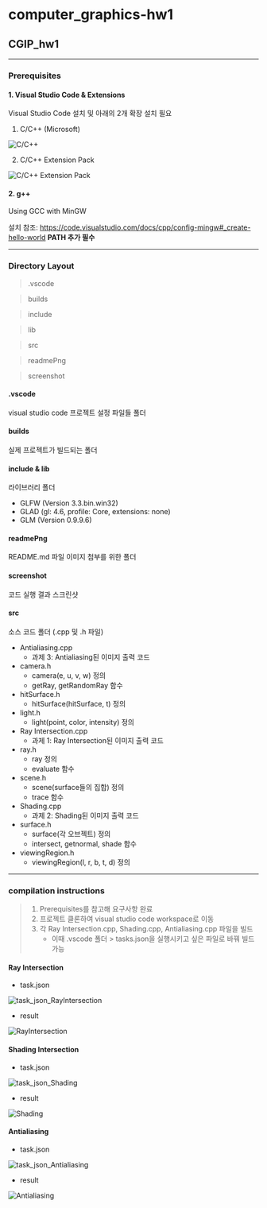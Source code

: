 # computer_graphics-hw1

## CGIP_hw1
---

### Prerequisites
#### 1. Visual Studio Code & Extensions
Visual Studio Code 설치 및 아래의 2개 확장 설치 필요
1. C/C++ (Microsoft)

![C/C++](https://github.com/bessrabel/computer_graphics-hw1/blob/main/readmePng/c%2B%2B.PNG)


2. C/C++ Extension Pack

![C/C++ Extension Pack](https://github.com/bessrabel/computer_graphics-hw1/blob/main/readmePng/c%2B%2B_extension.PNG)

#### 2. g++
Using GCC with MinGW

설치 참조: <https://code.visualstudio.com/docs/cpp/config-mingw#_create-hello-world> **PATH 추가 필수**

---

### Directory Layout
>.vscode

> builds

> include

> lib

> src

> readmePng

> screenshot

#### .vscode
visual studio code 프로젝트 설정 파일들 폴더

#### builds
실제 프로젝트가 빌드되는 폴더

#### include & lib
라이브러리 폴더
+ GLFW (Version 3.3.bin.win32)
+ GLAD (gl: 4.6, profile: Core, extensions: none)
+ GLM (Version 0.9.9.6)

#### readmePng
README.md 파일 이미지 첨부를 위한 폴더

#### screenshot
코드 실행 결과 스크린샷

#### src
소스 코드 폴더 (.cpp 및 .h 파일)
+ Antialiasing.cpp 
    + 과제 3: Antialiasing된 이미지 출력 코드
+ camera.h 
    + camera(e, u, v, w) 정의 
    + getRay, getRandomRay 함수
+ hitSurface.h 
    + hitSurface(hitSurface, t) 정의
+ light.h 
    + light(point, color, intensity) 정의 
+ Ray Intersection.cpp 
    + 과제 1: Ray Intersection된 이미지 출력 코드
+ ray.h 
    + ray 정의 
    + evaluate 함수
+ scene.h 
    + scene(surface들의 집합) 정의 
    + trace 함수
+ Shading.cpp 
    + 과제 2: Shading된 이미지 출력 코드
+ surface.h 
    + surface(각 오브젝트) 정의 
    + intersect, getnormal, shade 함수
+ viewingRegion.h 
    + viewingRegion(l, r, b, t, d) 정의

---

### compilation instructions

> 1. Prerequisites를 참고해 요구사항 완료 
> 2. 프로젝트 클론하여 visual studio code workspace로 이동
> 3. 각 Ray Intersection.cpp, Shading.cpp, Antialiasing.cpp 파일을 빌드
>    + 이때 .vscode 폴더 > tasks.json을 실행시키고 싶은 파일로 바꿔 빌드 가능

#### Ray Intersection
+ task.json

![task_json_RayIntersection](https://github.com/bessrabel/computer_graphics-hw1/blob/main/readmePng/task_json_RayIntersection.PNG)

+ result

![RayIntersection](https://github.com/bessrabel/computer_graphics-hw1/blob/main/readmePng/Ray%20Intersection.PNG)

#### Shading Intersection
+ task.json

![task_json_Shading](https://github.com/bessrabel/computer_graphics-hw1/blob/main/readmePng/tasks_json_Shading.PNG)

+ result

![Shading](https://github.com/bessrabel/computer_graphics-hw1/blob/main/readmePng/Shading.png)

#### Antialiasing
+ task.json

![task_json_Antialiasing](https://github.com/bessrabel/computer_graphics-hw1/blob/main/readmePng/tasks_json_Antialiasing.PNG)

+ result

![Antialiasing](https://github.com/bessrabel/computer_graphics-hw1/blob/main/readmePng/Antialiasing.png)

